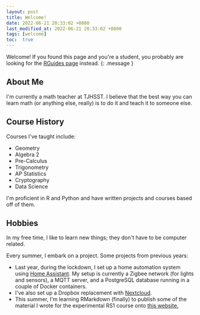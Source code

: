 ```yaml
---
layout: post
title: Welcome!
date: 2022-06-21 20:33:02 +0800
last_modified_at: 2022-06-21 20:33:02 +0800
tags: [welcome]
toc:  true
---
```

Welcome! If you found this page and you're a student, you probably are looking for the [RGuides page](https://tjhsststats.github.io/RGuides/index.html) instead. 
{: .message }

## About Me

I'm currently a math teacher at TJHSST. I believe that the best way you can learn math (or anything else, really) is to do it and teach it to someone else.

## Course History

Courses I've taught include:

- Geometry
- Algebra 2
- Pre-Calculus
- Trigonometry
- AP Statistics
- Cryptography
- Data Science

I'm proficient in R and Python and have written projects and courses based off of them.

## Hobbies

In my free time, I like to learn new things; they don't have to be computer related.

Every summer, I embark on a project. Some projects from previous years:

- Last year, during the lockdown, I set up a home automation system using [Home Assistant](https://github.com/home-assistant/core). My setup is currently a Zigbee network (for lights and sensors), a MQTT server, and a PostgreSQL database running in a couple of Docker containers.
- I've also set up a Dropbox replacement with [Nextcloud](https://github.com/nextcloud/server).
- This summer, I'm learning RMarkdown (finally) to publish some of the material I wrote for the experimental RS1 course onto [this website.](https://kaisamng.github.io/RGuides/index.html) 